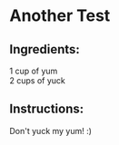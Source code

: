 # Another Test

## Ingredients:
1 cup of yum	
2 cups of yuck

## Instructions:
Don't yuck my yum! :)
